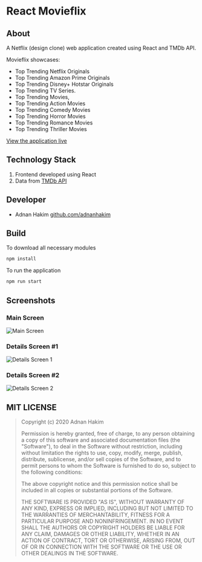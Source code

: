 
# React Movieflix

## About

A Netflix (design clone) web application created using React and TMDb API.

Movieflix showcases: 
- Top Trending Netflix Originals 
- Top Trending Amazon Prime Originals  
- Top Trending Disney+ Hotstar Originals 
- Top Trending TV Series.
- Top Trending Movies,
- Top Trending Action Movies
- Top Trending Comedy Movies
- Top Trending Horror Movies
- Top Trending Romance Movies
- Top Trending Thriller Movies 

[View the application live](https://react-movieflix.herokuapp.com/)

## Technology Stack

1. Frontend developed using React
1. Data from [TMDb API](https://developers.themoviedb.org/3)

## Developer

-  Adnan Hakim [github.com/adnanhakim](https://github.com/adnanhakim)

## Build

To download all necessary modules

```javascript
npm install
```

To run the application

```javascript
npm run start
```

## Screenshots

### Main Screen
![Main Screen](https://i.imgur.com/tAbtIFm.png)

### Details Screen #1
![Details Screen 1](https://i.imgur.com/634NfoX.png)

### Details Screen #2
![Details Screen 2](https://i.imgur.com/dixkqIz.png)

## MIT LICENSE

> Copyright (c) 2020 Adnan Hakim
>
> Permission is hereby granted, free of charge, to any person obtaining a copy
> of this software and associated documentation files (the "Software"), to deal
> in the Software without restriction, including without limitation the rights
> to use, copy, modify, merge, publish, distribute, sublicense, and/or sell
> copies of the Software, and to permit persons to whom the Software is
> furnished to do so, subject to the following conditions:
>
> The above copyright notice and this permission notice shall be included in all
> copies or substantial portions of the Software.
>
> THE SOFTWARE IS PROVIDED "AS IS", WITHOUT WARRANTY OF ANY KIND, EXPRESS OR
> IMPLIED, INCLUDING BUT NOT LIMITED TO THE WARRANTIES OF MERCHANTABILITY,
> FITNESS FOR A PARTICULAR PURPOSE AND NONINFRINGEMENT. IN NO EVENT SHALL THE
> AUTHORS OR COPYRIGHT HOLDERS BE LIABLE FOR ANY CLAIM, DAMAGES OR OTHER
> LIABILITY, WHETHER IN AN ACTION OF CONTRACT, TORT OR OTHERWISE, ARISING FROM,
> OUT OF OR IN CONNECTION WITH THE SOFTWARE OR THE USE OR OTHER DEALINGS IN THE
> SOFTWARE.
